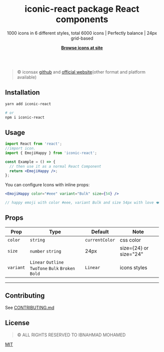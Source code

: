 <h1 align="center">iconic-react package React components</h1>



<p align="center">
  1000 icons in 6 different styles, total 6000 icons | 
Perfectly balance | 
24px grid-based
<p>

<p align="center">
  <a href="https://icon-react.vercel.app/"><strong>Browse icons at site</strong></a>
</p>
<br>
<br>

> ©️ iconsax <a href="https://iconsax.io/">github</a> and <a href="https://iconsax.io/">official
> website</a>(other format and platform  available)

## Installation

```bash
yarn add iconic-react

# or
npm i iconic-react

```

## Usage

```jsx
import React from 'react';
//import icon.
import { EmojiHappy } from 'iconic-react';

const Example = () => {
  // then use it as a normal React Component
  return <EmojiHappy />;
};
```

You can configure Icons with inline props:

```jsx
<EmojiHappy color="#eee" variant="Bulk" size={54} />

// happy emoji with color #eee, variant Bulk and size 54px with love ❤️ (ibnahmad)

```

## Props

| Prop      | Type                                                | Default        | Note                   |
| --------- | --------------------------------------------------- | -------------- | ---------------------- |
| `color`   | `string`                                            | `currentColor` | css color              |
| `size`    | `number` `string`                                   | 24px           | size={24} or size="24" |
| `variant` | `Linear` `Outline` `TwoTone` `Bulk` `Broken` `Bold` | `Linear`       | icons styles           |

---

## Contributing

See
<a href="https://github.com/IBNAHMADMOHAMED1/iconic-react/blob/main/CONTRIBUTING.md">CONTRIBUTING.md</a>

## License

> ©️ ALL RIGHTS RESERVED TO IBNAHMAD MOHAMED

<a href="https://github.com/IBNAHMADMOHAMED1/iconic-react/blob/main/LICENSE">MIT</a>
